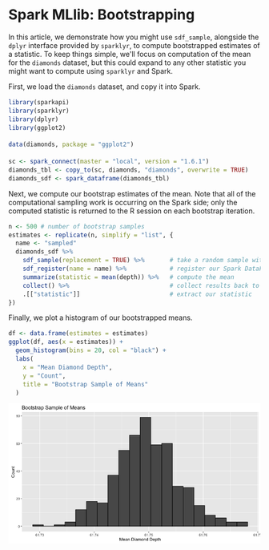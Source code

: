 Spark MLlib: Bootstrapping
================

In this article, we demonstrate how you might use `sdf_sample`, alongside the `dplyr` interface provided by `sparklyr`, to compute bootstrapped estimates of a statistic. To keep things simple, we'll focus on computation of the mean for the `diamonds` dataset, but this could expand to any other statistic you might want to compute using `sparklyr` and Spark.

First, we load the `diamonds` dataset, and copy it into Spark.

``` r
library(sparkapi)
library(sparklyr)
library(dplyr)
library(ggplot2)

data(diamonds, package = "ggplot2")

sc <- spark_connect(master = "local", version = "1.6.1")
diamonds_tbl <- copy_to(sc, diamonds, "diamonds", overwrite = TRUE)
diamonds_sdf <- spark_dataframe(diamonds_tbl)
```

Next, we compute our bootstrap estimates of the mean. Note that all of the computational sampling work is occurring on the Spark side; only the computed statistic is returned to the R session on each bootstrap iteration.

``` r
n <- 500 # number of bootstrap samples
estimates <- replicate(n, simplify = "list", {
  name <- "sampled"
  diamonds_sdf %>%
    sdf_sample(replacement = TRUE) %>%       # take a random sample with replacement
    sdf_register(name = name) %>%            # register our Spark DataFrame
    summarize(statistic = mean(depth)) %>%   # compute the mean
    collect() %>%                            # collect results back to R
    .[["statistic"]]                         # extract our statistic
})
```

Finally, we plot a histogram of our bootstrapped means.

``` r
df <- data.frame(estimates = estimates)
ggplot(df, aes(x = estimates)) +
  geom_histogram(bins = 20, col = "black") +
  labs(
    x = "Mean Diamond Depth",
    y = "Count",
    title = "Bootstrap Sample of Means"
  )
```

![](ml_bootstrap_files/figure-markdown_github/unnamed-chunk-2-1.png)
